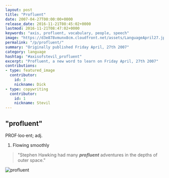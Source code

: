 ```yaml
---
layout: post
title: "Profluent"
date: 2007-04-27T00:00:00+0000
release_date: 2016-11-21T08:45:02+0000
lastmod: 2016-11-21T08:47:02+0000
keywords: "axis, profluent, vocabulary, people, speech"
image: "https://d3e878vmunx8cm.cloudfront.net/assets/LanguageApril27.jpg"
permalink: "/p/profluent/"
summary: "Originally published Friday April, 27th 2007"
category: language
hashtag: "#axisofstevil_profluent"
excerpt: "Profluent, a new word to learn on Friday April, 27th 2007"
contributions:
- type: featured_image
  contributor:
    id: 3
    nickname: Dick
- type: copywriting
  contributor:
    id: 1
    nickname: Stevil
---
```


[id_1]: https://d3e878vmunx8cm.cloudfront.net/assets/LanguageApril27.jpg "profluent"

## "profluent" ##

PROF·loo·ent; adj.

1. Flowing smoothly
 
> "Stephen Hawking had many ***profluent*** adventures in the depths of outer space."

![profluent][id_1]
